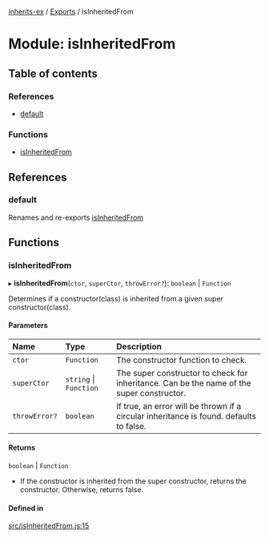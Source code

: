 [inherits-ex](../README.md) / [Exports](../modules.md) / isInheritedFrom

# Module: isInheritedFrom

## Table of contents

### References

- [default](isInheritedFrom.md#default)

### Functions

- [isInheritedFrom](isInheritedFrom.md#isinheritedfrom)

## References

### default

Renames and re-exports [isInheritedFrom](isInheritedFrom.md#isinheritedfrom)

## Functions

### isInheritedFrom

▸ **isInheritedFrom**(`ctor`, `superCtor`, `throwError?`): `boolean` \| `Function`

Determines if a constructor(class) is inherited from a given super constructor(class).

#### Parameters

| Name | Type | Description |
| :------ | :------ | :------ |
| `ctor` | `Function` | The constructor function to check. |
| `superCtor` | `string` \| `Function` | The super constructor to check for inheritance. Can be the name of the super constructor. |
| `throwError?` | `boolean` | If true, an error will be thrown if a circular inheritance is found. defaults to false. |

#### Returns

`boolean` \| `Function`

- If the constructor is inherited from the super constructor, returns the constructor.
  Otherwise, returns false.

#### Defined in

[src/isInheritedFrom.js:15](https://github.com/snowyu/inherits-ex.js/blob/81559ee/src/isInheritedFrom.js#L15)

